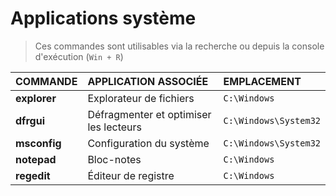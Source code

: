 # Applications système

> Ces commandes sont utilisables via la recherche ou depuis la console d'exécution (`Win + R`)

|COMMANDE|APPLICATION ASSOCIÉE|EMPLACEMENT|
|:--|:--|:--|
|**explorer**|Explorateur de fichiers|`C:\Windows`|
|**dfrgui**|Défragmenter et optimiser les lecteurs|`C:\Windows\System32`|
|**msconfig**|Configuration du système|`C:\Windows\System32`|
|**notepad**|Bloc-notes|`C:\Windows`|
|**regedit**|Éditeur de registre|`C:\Windows`|
